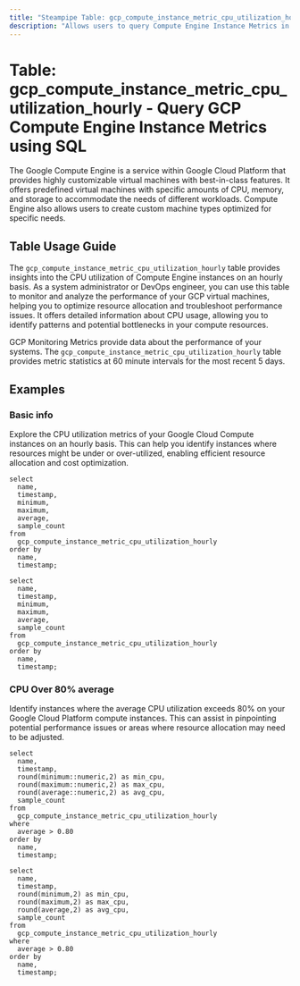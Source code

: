 ```yaml
---
title: "Steampipe Table: gcp_compute_instance_metric_cpu_utilization_hourly - Query GCP Compute Engine Instance Metrics using SQL"
description: "Allows users to query Compute Engine Instance Metrics in GCP, specifically the hourly CPU utilization, providing insights into compute resource usage and potential performance bottlenecks."
---
```


# Table: gcp_compute_instance_metric_cpu_utilization_hourly - Query GCP Compute Engine Instance Metrics using SQL

The Google Compute Engine is a service within Google Cloud Platform that provides highly customizable virtual machines with best-in-class features. It offers predefined virtual machines with specific amounts of CPU, memory, and storage to accommodate the needs of different workloads. Compute Engine also allows users to create custom machine types optimized for specific needs.

## Table Usage Guide

The `gcp_compute_instance_metric_cpu_utilization_hourly` table provides insights into the CPU utilization of Compute Engine instances on an hourly basis. As a system administrator or DevOps engineer, you can use this table to monitor and analyze the performance of your GCP virtual machines, helping you to optimize resource allocation and troubleshoot performance issues. It offers detailed information about CPU usage, allowing you to identify patterns and potential bottlenecks in your compute resources.

GCP Monitoring Metrics provide data about the performance of your systems. The `gcp_compute_instance_metric_cpu_utilization_hourly` table provides metric statistics at 60 minute intervals for the most recent 5 days.

## Examples

### Basic info
Explore the CPU utilization metrics of your Google Cloud Compute instances on an hourly basis. This can help you identify instances where resources might be under or over-utilized, enabling efficient resource allocation and cost optimization.

```sql+postgres
select
  name,
  timestamp,
  minimum,
  maximum,
  average,
  sample_count
from
  gcp_compute_instance_metric_cpu_utilization_hourly
order by
  name,
  timestamp;
```

```sql+sqlite
select
  name,
  timestamp,
  minimum,
  maximum,
  average,
  sample_count
from
  gcp_compute_instance_metric_cpu_utilization_hourly
order by
  name,
  timestamp;
```

### CPU Over 80% average
Identify instances where the average CPU utilization exceeds 80% on your Google Cloud Platform compute instances. This can assist in pinpointing potential performance issues or areas where resource allocation may need to be adjusted.

```sql+postgres
select
  name,
  timestamp,
  round(minimum::numeric,2) as min_cpu,
  round(maximum::numeric,2) as max_cpu,
  round(average::numeric,2) as avg_cpu,
  sample_count
from
  gcp_compute_instance_metric_cpu_utilization_hourly
where
  average > 0.80
order by
  name,
  timestamp;
```

```sql+sqlite
select
  name,
  timestamp,
  round(minimum,2) as min_cpu,
  round(maximum,2) as max_cpu,
  round(average,2) as avg_cpu,
  sample_count
from
  gcp_compute_instance_metric_cpu_utilization_hourly
where
  average > 0.80
order by
  name,
  timestamp;
```